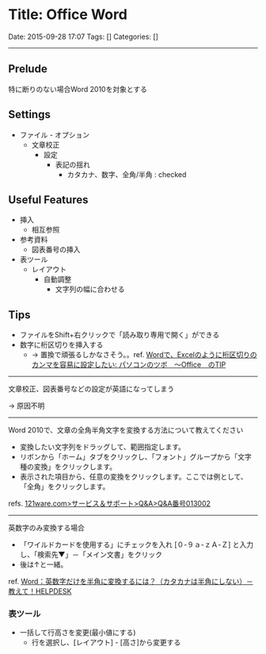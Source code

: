 # Title: Office Word

Date: 2015-09-28 17:07
Tags: []
Categories: []

---

## Prelude

特に断りのない場合Word 2010を対象とする

## Settings

* ファイル - オプション
	* 文章校正
		* 設定
			* 表記の揺れ
				* カタカナ、数字、全角/半角 : checked

## Useful Features

* 挿入
	* 相互参照
* 参考資料
	* 図表番号の挿入
* 表ツール
	* レイアウト
		* 自動調整
			* 文字列の幅に合わせる

## Tips

* ファイルをShift+右クリックで「読み取り専用で開く」ができる
* 数字に桁区切りを挿入する
	* -> 置換で頑張るしかなさそう。。ref. [Wordで、Excelのように桁区切りのカンマを容易に設定したい: パソコンのツボ　～Office　のTIP](http://pcclick.seesaa.net/article/190043575.html)

---

文章校正、図表番号などの設定が英語になってしまう

-> 原因不明

---

Word 2010で、文章の全角半角文字を変換する方法について教えてください

* 変換したい文字列をドラッグして、範囲指定します。
* リボンから「ホーム」タブをクリックし、「フォント」グループから「文字種の変換」をクリックします。
* 表示された項目から、任意の変換をクリックします。ここでは例として、「全角」をクリックします。

refs. [121ware.com&gt;サービス＆サポート&gt;Q&amp;A&gt;Q&amp;A番号013002](http://121ware.com/qasearch/1007/app/servlet/relatedqa?QID=013002)

---

英数字のみ変換する場合

* 「ワイルドカードを使用する」にチェックを入れ [０-９ａ-ｚＡ-Ｚ] と入力し、「検索先▼」－「メイン文書」をクリック
* 後は↑と一緒。

ref. [Word：英数字だけを半角に変換するには？（カタカナは半角にしない）－教えて！HELPDESK](http://office-qa.com/Word/wd209.htm)

### 表ツール

* 一括して行高さを変更(最小値にする)
	* 行を選択し、[レイアウト] - [高さ]から変更する


